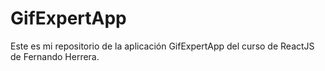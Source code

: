 # GifExpertApp

Este es mi repositorio de la aplicación GifExpertApp del curso de ReactJS de Fernando Herrera.

